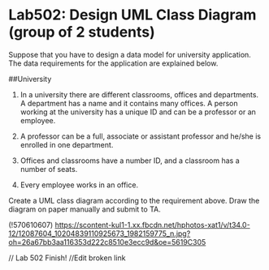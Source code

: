 ﻿# Lab502: Design UML Class Diagram (group of 2 students)

Suppose that you have to design a data model for university application. The data requirements for the application are explained below.

##University

1. In a university there are different classrooms, offices and departments. A department has a name and it contains many offices. A person working at the university has a unique ID and can be a professor or an employee.

2. A professor can be a full, associate or assistant professor and he/she is enrolled in one department.

3. Offices and classrooms have a number ID, and a classroom has a number of seats.

4. Every employee works in an office.

Create a UML class diagram according to the requirement above. Draw the diagram on paper manually and submit to TA.

(!570610607)
https://scontent-kul1-1.xx.fbcdn.net/hphotos-xat1/v/t34.0-12/12087604_10204839110925673_1982159775_n.jpg?oh=26a67bb3aa116353d222c8510e3ecc9d&oe=5619C305

// Lab 502 Finish! 
//Edit broken link
